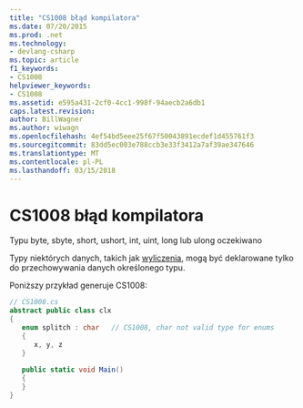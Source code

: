 ```yaml
---
title: "CS1008 błąd kompilatora"
ms.date: 07/20/2015
ms.prod: .net
ms.technology:
- devlang-csharp
ms.topic: article
f1_keywords:
- CS1008
helpviewer_keywords:
- CS1008
ms.assetid: e595a431-2cf0-4cc1-998f-94aecb2a6db1
caps.latest.revision: 
author: BillWagner
ms.author: wiwagn
ms.openlocfilehash: 4ef54bd5eee25f67f50043891ecdef1d455761f3
ms.sourcegitcommit: 83dd5ec003e788ccb3e33f3412a7af39ae347646
ms.translationtype: MT
ms.contentlocale: pl-PL
ms.lasthandoff: 03/15/2018
---
```

# <a name="compiler-error-cs1008"></a>CS1008 błąd kompilatora
Typu byte, sbyte, short, ushort, int, uint, long lub ulong oczekiwano  
  
 Typy niektórych danych, takich jak [wyliczenia](../../csharp/language-reference/keywords/enum.md), mogą być deklarowane tylko do przechowywania danych określonego typu.  
  
 Poniższy przykład generuje CS1008:  
  
```csharp  
// CS1008.cs  
abstract public class clx  
{  
   enum splitch : char   // CS1008, char not valid type for enums  
   {  
      x, y, z  
   }  
  
   public static void Main()  
   {  
   }  
}  
```
